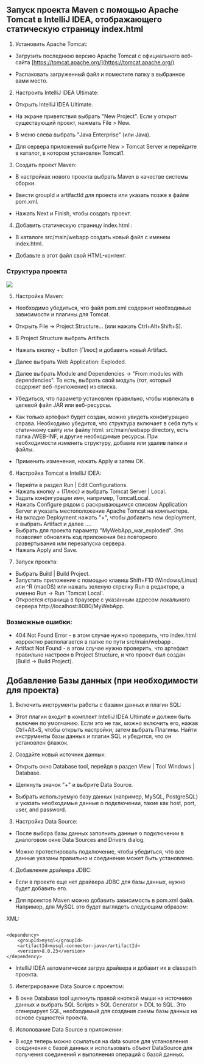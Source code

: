 ## Запуск проекта Maven с помощью Apache Tomcat в IntelliJ IDEA, отображающего статическую страницу index.html

1. Установить Apache Tomcat:

- Загрузить последнюю версию Apache Tomcat с официального веб-сайта [https://tomcat.apache.org/](https://tomcat.apache.org/)

- Распаковать загруженный файл и поместите папку в выбранное вами место.

2. Настроить IntelliJ IDEA Ultimate:

- Открыть IntelliJ IDEA Ultimate.

- На экране приветствия выбрать "New Project". 
Если у открыт существующий проект, нажмать File > New.

- В меню слева выбрать "Java Enterprise" (или Java).

- Для сервера приложений выбрите New > Tomcat Server и перейдите в каталог, в котором установлен Tomcat1.

3. Создать проект Maven:

- В настройках нового проекта выбрать Maven в качестве системы сборки.

- Ввести groupId и artifactId для проекта или указать позже в файле pom.xml.

- Нажать Next и Finish, чтобы создать проект.

4. Добавить статическую страницу index.html :

- В каталоге src/main/webapp создать новый файл с именем index.html.

- Добавьте в этот файл свой HTML-контент.

### Структура проекта
![](https://i.ibb.co/51QLNGN/mav-scheme.jpg)

5. Настройка Maven:

- Необходимо убедиться, что файл pom.xml содержит необходимые зависимости и плагины для Tomcat.
- Открыть File -> Project Structure... (или нажать Ctrl+Alt+Shift+S).

- В Project Structure выбрать Artifacts.
- Нажать кнопку + button (Плюс) и добавить новый Artifact.
- Далее выбрать Web Application: Exploded.
- Далее выбрать Module and Dependencies -> "From modules with dependencies". То есть, выбрать свой модуль (тот, который содержит веб-приложение) из списка.
- Убедиться, что параметр  установлен правильно, чтобы извлекать в целевой файл JAR или веб-ресурсы.

- Как только артефакт будет создан, можно увидеть конфигурацию справа. Необходимо убедится, что структура включает в себя путь к статичному сайту или файлу html: src/main/webapp directory, есть папка /WEB-INF, и другие необходимые ресурсы. При необходимости изменить структуру, добавив или удалив папки и файлы.
- Применить изменения, нажать Apply и затем OK.

6. Настройка Tomcat в IntelliJ IDEA:

- Перейти в раздел Run | Edit Configurations.
- Нажать кнопку + (Плюс) и выбрать Tomcat Server | Local.
- Задать конфигурации имя, например, TomcatLocal.
- Нажать Configure рядом с раскрывающимся списком Application Server и указать местоположение Apache Tomcat на компьютере.
- На вкладке Deployment нажать "+", чтобы добавить new deployment, и выбрать Artifact и далее ....
- Выбрать для проекта параметр "MyWebApp_war_exploded". Это позволяет обновлять код приложения без повторного развертывания или перезапуска сервера.
- Нажать Apply and Save.


7. Запуск проекта:

- Выбрать Build | Build Project.
- Запустить приложение с помощью клавиш Shift+F10 (Windows/Linux) или ^R (macOS) или нажать зеленую стрелку Run в редакторе, а именно Run -> Run 'Tomcat Local'.
- Откроется страница в браузере с указанным адресом локального сервера http://localhost:8080/MyWebApp.


### Возможные ошибки:

- 404 Not Found Error - в этом случае нужно проверить, что index.html корректно располагается в папке по пути src/main/webapp .
- Artifact Not Found - в этом случае нужно проверить, что артефакт правильно настроен в Project Structure, и что проект был создан (Build -> Build Project).


## Добавление Базы данных (при необходимости для проекта)

1. Включить инструменты работы с базами данных и плагин SQL:

- Этот плагин входит в комплект IntelliJ IDEA Ultimate и должен быть включен по умолчанию. Если это не так, можно включить его, нажав Ctrl+Alt+S, чтобы открыть настройки, затем выбрать Плагины. Найти инструменты базы данных и плагин SQL и убедится, что он установлен флажок.

2. Создайте новый источник данных:

- Открыть окно Database tool, перейдя в раздел View | Tool Windows | Database.

- Щелкнуть значок "+" и выбрите Data Source.

- Выбрать используемую базу данных (например, MySQL, PostgreSQL) и указать необходимые данные о подключении, такие как host, port, user, and password.

3. Настройка Data Source:

- После выбора базы данных заполнить данные о подключении в диалоговом окне Data Sources and Drivers dialog.

- Можно протестировать подключение, чтобы убедиться, что все данные указаны правильно и соединение может быть установлено.

4. Добавление драйвера JDBC:

- Если в проекте еще нет драйвера JDBC для базы данных, нужно будет добавить его.

- Для проектов Maven можно добавить зависимость в pom.xml файл. Например, для MySQL это будет выглядеть следующим образом:

XML:
```

<dependency> 
    <groupId>mysql</groupId> 
    <artifactId>mysql-connector-java</artifactId> 
    <version>8.0.23</version> 
</dependency> 

```

- IntelliJ IDEA автоматически загруз драйвера и добавит их в classpath проекта.

5. Интегрирование Data Source с проектом:

- В окне Database tool щелкнуть правой кнопкой мыши на источнике данных и выбрать SQL Scripts > SQL Generator > DDL to SQL. Это сгенерирует SQL, необходимый для создания схемы базы данных на основе сущностей проекта.

6. Исполование Data Source в приложении:

- В коде теперь можно ссылаться на data source для установления соединения с базой данных и использовать объект DataSource для получения соединений и выполнения операций с базой данных.